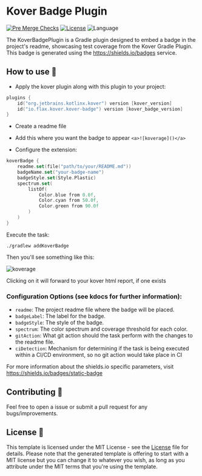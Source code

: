 # Kover Badge Plugin

[![Pre Merge Checks](https://github.com/idoflax/kover-badge-plugin/kotlin-gradle-plugin-template/workflows/Pre%20Merge%20Checks/badge.svg)](https://github.com/idoflax/kover-badge-plugin/actions?query=workflow%3A%22Pre+Merge+Checks%22)
[![License](https://img.shields.io/github/license/idoflax/kover-badge-plugin/kotlin-android-template.svg)](../LICENSE)
![Language](https://img.shields.io/github/languages/top/idoflax/kover-badge-plugin/kotlin-android-template?color=blue&logo=kotlin)

The KoverBadgePlugin is a Gradle plugin designed to embed a badge in the project's readme, showcasing test coverage from
the Kover Gradle Plugin. This badge is generated using the https://shields.io/badges service.

## How to use 👣
- Apply the kover plugin along with this plugin to your project:

```kotlin
plugins {
    id("org.jetbrains.kotlinx.kover") version [kover_version]
    id("io.flax.kover.kover-badge") version [kover_badge_version]
}
```
- Create a readme file

- Add this where you want the badge to appear `<a>![koverage]()</a>`

- Configure the extension:

```kotlin
koverBadge {
    readme.set(file("path/to/your/README.md"))
    badgeName.set("your-badge-name")
    badgeStyle.set(Style.Plastic)
    spectrum.set(
        listOf(
            Color.blue from 0.0f,
            Color.cyan from 50.0f,
            Color.green from 90.0f
        )
    )
}
```

Execute the task:
```shell
./gradlew addKoverBadge
```

Then you'll see something like this:

<a>![koverage](https://img.shields.io/badge/95.0-green?logo=kotlin&label=your-badge-label&style=plastic&link=file:/Users/ido/IdeaProjects/kotlin-gradle-plugin-template/test-project/build/reports/kover/html/)</a>

Clicking on it will forward to your kover html report, if one exists
### Configuration Options (see kdocs for further information):

- `readme`: The project readme file where the badge will be placed.
- `badgeLabel`: The label for the badge.
- `badgeStyle`: The style of the badge.
- `spectrum`: The color spectrum and coverage threshold for each color.
- `gitAction`: What git action should the task perform with the changes to the readme file.
- `ciDetection`: Mechanism for determining if the task is being executed within a CI/CD environment, so no git action would take place in CI

For more information about the shields.io specific parameters, visit https://shields.io/badges/static-badge
## Contributing 🤝

Feel free to open a issue or submit a pull request for any bugs/improvements.

## License 📄

This template is licensed under the MIT License - see the [License](License) file for details.
Please note that the generated template is offering to start with a MIT license but you can change it to whatever you wish, as long as you attribute under the MIT terms that you're using the template.
